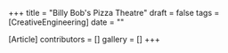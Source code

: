 +++
title = "Billy Bob's Pizza Theatre"
draft = false
tags = [CreativeEngineering]
date = ""

[Article]
contributors = []
gallery = []
+++